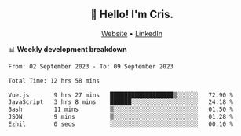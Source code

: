 
<h2 align="center">👋 Hello! I'm Cris.</h2>
<p align="center">
  <a href="https://www.criscunas.dev">Website</a> •
  <a href="https://www.linkedin.com/in/cristophercunas/">LinkedIn</a> 
</p>


📊 **Weekly development breakdown**
<!--START_SECTION:waka-->

```txt
From: 02 September 2023 - To: 09 September 2023

Total Time: 12 hrs 58 mins

Vue.js       9 hrs 27 mins   ██████████████████▒░░░░░░   72.90 %
JavaScript   3 hrs 8 mins    ██████░░░░░░░░░░░░░░░░░░░   24.18 %
Bash         11 mins         ▒░░░░░░░░░░░░░░░░░░░░░░░░   01.50 %
JSON         9 mins          ▒░░░░░░░░░░░░░░░░░░░░░░░░   01.28 %
Ezhil        0 secs          ░░░░░░░░░░░░░░░░░░░░░░░░░   00.10 %
```

<!--END_SECTION:waka-->
